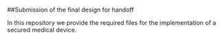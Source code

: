 ##Submission of the final design for handoff

In this repository we provide the required files for the implementation of a secured medical device. 
